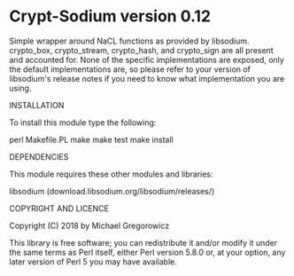 Crypt-Sodium version 0.12
=========================

Simple wrapper around NaCL functions as provided by libsodium.  crypto_box, crypto_stream, crypto_hash,
and crypto_sign are all present and accounted for.  None of the specific implementations are exposed,
only the default implementations are, so please refer to your version of libsodium's release notes if 
you need to know what implementation you are using.

INSTALLATION

To install this module type the following:

   perl Makefile.PL
   make
   make test
   make install

DEPENDENCIES

This module requires these other modules and libraries:

  libsodium (download.libsodium.org/libsodium/releases/)

COPYRIGHT AND LICENCE

Copyright (C) 2018 by Michael Gregorowicz

This library is free software; you can redistribute it and/or modify
it under the same terms as Perl itself, either Perl version 5.8.0 or,
at your option, any later version of Perl 5 you may have available.

